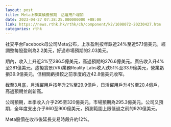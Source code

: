 ```yaml
---
layout: post
title: Meta上季業績勝預期　活躍用戶增加
date: 2023-04-27 07:38:25.000000000 +08:00
link: https://news.rthk.hk/rthk/ch/component/k2/1698072-20230427.htm
categories: rthk
---
```


社交平台Facebook母公司Meta公布，上季盈利按年跌近24%至近57.1億美元，經調整每股盈利為2.2美元，好過市場預期的2.03美元。

期內，收入上升近3%至286.5億美元，高過預期的276.6億美元。廣告收入升4%至281億美元。虛擬實景(VR)業務Reality Labs收入跌51%至33.9億美元，營業虧損39.9億美元，但相關虧損較之前季度的近42.8億美元收窄。

截至3月底，月活躍用戶按年升2%至29.9億戶，日活躍用戶升4%至20.4億戶，高過預期並創新高。

公司預期，本季收入介乎295至320億美元，市場預期為295.3億美元。公司又預期，全年度支出介乎860至900億美元，預測範圍上限低過之前的920億美元。

Meta股價在收市後延長交易時段升約12%。
